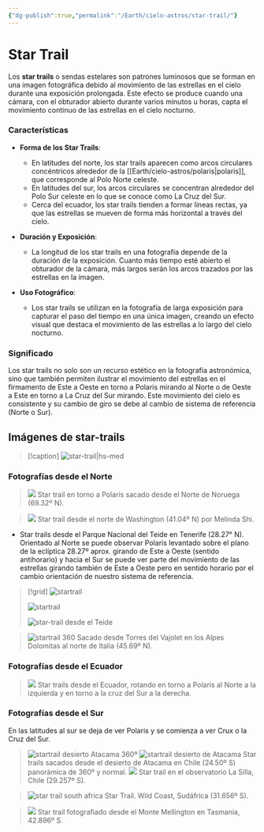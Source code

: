 ```yaml
---
{"dg-publish":true,"permalink":"/Earth/cielo-astros/star-trail/"}
---
```




# Star Trail

Los **star trails** o sendas estelares son patrones luminosos que se forman en una imagen fotográfica debido al movimiento de las estrellas en el cielo durante una exposición prolongada. Este efecto se produce cuando una cámara, con el obturador abierto durante varios minutos u horas, capta el movimiento continuo de las estrellas en el cielo nocturno.

### Características

- **Forma de los Star Trails**:
  - En latitudes del norte, los star trails aparecen como arcos circulares concéntricos alrededor de la  [[Earth/cielo-astros/polaris\|polaris]], que corresponde al Polo Norte celeste.
  - En latitudes del sur, los arcos circulares se concentran alrededor del Polo Sur celeste en lo que se conoce como La Cruz del Sur.
  - Cerca del ecuador, los star trails tienden a formar líneas rectas, ya que las estrellas se mueven de forma más horizontal a través del cielo.

- **Duración y Exposición**: 
  - La longitud de los star trails en una fotografía depende de la duración de la exposición. Cuanto más tiempo esté abierto el obturador de la cámara, más largos serán los arcos trazados por las estrellas en la imagen.

- **Uso Fotográfico**: 
  - Los star trails se utilizan en la fotografía de larga exposición para capturar el paso del tiempo en una única imagen, creando un efecto visual que destaca el movimiento de las estrellas a lo largo del cielo nocturno.

### Significado

Los star trails no solo son un recurso estético en la fotografía astronómica, sino que también permiten ilustrar el movimiento del estrellas en el firmamento de Este a Oeste en torno a Polaris mirando al Norte o de Oeste a Este en torno a La Cruz del Sur mirando. Este movimiento del cielo es consistente y su cambio de giro se debe al cambio de sistema de referencia (Norte o Sur).

## Imágenes de star-trails

> [!caption]
> ![star-trail|hs-med](https://i.imgur.com/k4XEDPK.png)
> 

### Fotografías desde el Norte

> ![](https://i.imgur.com/Xy1JafK.jpeg)
> Star trail en torno a Polaris sacado desde el Norte de Noruega (69.32º N).

> ![](https://i.imgur.com/Kd3jzUJ.jpeg)
> Star trail desde el norte de Washington (41.04º N) por Melinda Shi.

- Star trails desde el Parque Nacional del Teide en Tenerife (28.27° N). Orientado al Norte se puede observar Polaris levantado sobre el plano de la eclíptica 28.27º aprox. girando de Este a Oeste (sentido antihorario) y hacia el Sur se puede ver parte del movimiento de las estrellas girando también de Este a Oeste pero en sentido horario por el cambio orientación de nuestro sistema de referencia.
> [!grid]
> ![startrail](https://i.imgur.com/CSakJ7X.jpeg)
> 
> ![startrail](https://i.imgur.com/419YgW8.jpeg)
> 
> ![star-trail desde el Teide](https://i.imgur.com/yBtuTzJ.jpeg)
> 

> ![startrail 360](https://i.imgur.com/u1Xpsd5.jpeg)
> Sacado desde Torres del Vajolet en los Alpes Dolomitas al norte de Italia (45.69º N).
### Fotografías desde el Ecuador
> ![](https://i.imgur.com/Ii3TSBo.jpeg)
> Star trails desde el Ecuador, rotando en torno a Polaris al Norte a la izquierda y en torno a la cruz del Sur a la derecha.


### Fotografías desde el Sur

En las latitudes al sur se deja de ver Polaris y se comienza a ver Crux o la Cruz del Sur.

> ![startrail desierto Atacama 360º](https://i.imgur.com/P4Ex67m.jpeg)
> ![startrail desierto de Atacama](https://upload.wikimedia.org/wikipedia/commons/e/e5/All_In_A_Spin_Star_trail.jpg)
> Star trails sacados desde el desierto de Atacama en Chile (24.50º S) panorámica de 360º y normal.
> ![](https://upload.wikimedia.org/wikipedia/commons/f/f8/Star_trails_over_the_ESO_3.6-metre_telescope.jpg)
> Star trail en el observatorio La Silla, Chile (29.257º S).

> ![star trail south africa](https://i.imgur.com/DGJpQWC.jpeg)
> Star Trail. Wild Coast, Sudáfrica (31.656º S).

> ![](https://upload.wikimedia.org/wikipedia/commons/f/ff/Star_trail_and_aurora_over_Mount_Wellington%2C_Tasmania.jpg)
> Star trail fotografiado desde el Monte Mellington en Tasmania, 42.896º S.

